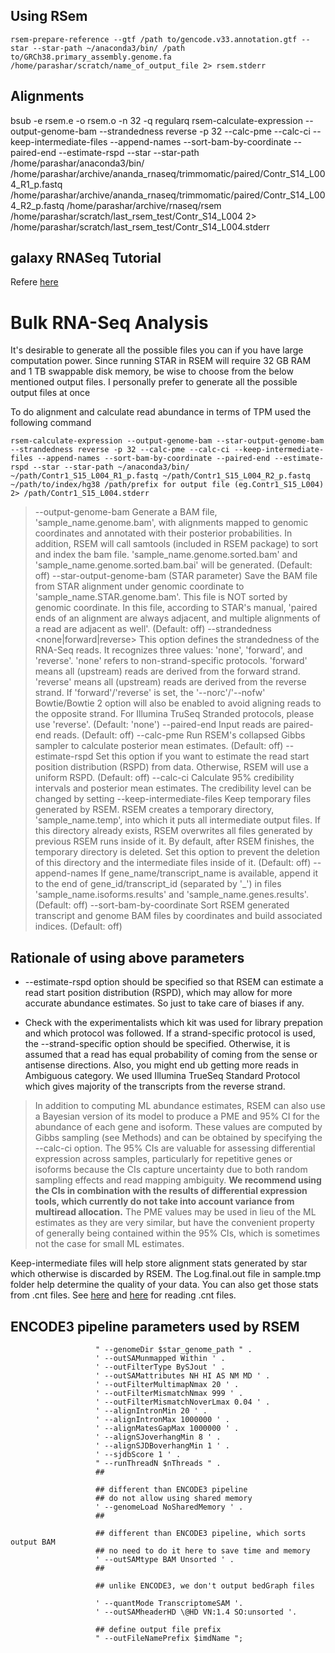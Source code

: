 ## Using RSem

    rsem-prepare-reference --gtf /path to/gencode.v33.annotation.gtf --star --star-path ~/anaconda3/bin/ /path to/GRCh38.primary_assembly.genome.fa /home/parashar/scratch/name_of_output_file 2> rsem.stderr

## Alignments
bsub -e rsem.e -o rsem.o -n 32 -q regularq rsem-calculate-expression --output-genome-bam --strandedness reverse -p 32 --calc-pme --calc-ci --keep-intermediate-files --append-names --sort-bam-by-coordinate --paired-end --estimate-rspd --star --star-path /home/parashar/anaconda3/bin/ /home/parashar/archive/ananda_rnaseq/trimmomatic/paired/Contr_S14_L004_R1_p.fastq /home/parashar/archive/ananda_rnaseq/trimmomatic/paired/Contr_S14_L004_R2_p.fastq /home/parashar/archive/rnaseq/rsem /home/parashar/scratch/last_rsem_test/Contr_S14_L004 2> /home/parashar/scratch/last_rsem_test/Contr_S14_L004.stderr

## galaxy RNASeq Tutorial
Refere [here](https://galaxyproject.org/tutorials/rb_rnaseq/) 

# Bulk RNA-Seq Analysis
It's desirable to generate all the possible files you can if you have large computation power. Since running STAR in RSEM will require 32 GB RAM and 1 TB swappable disk memory, be wise to choose from the below mentioned output files. I personally prefer to generate all the possible output files at once

To do alignment and calculate read abundance in terms of TPM used the following command 

    rsem-calculate-expression --output-genome-bam --star-output-genome-bam --strandedness reverse -p 32 --calc-pme --calc-ci --keep-intermediate-files --append-names --sort-bam-by-coordinate --paired-end --estimate-rspd --star --star-path ~/anaconda3/bin/ ~/path/Contr1_S15_L004_R1_p.fastq ~/path/Contr1_S15_L004_R2_p.fastq ~/path/to/index/hg38 /path/prefix for output file (eg.Contr1_S15_L004) 2> /path/Contr1_S15_L004.stderr

> --output-genome-bam
        Generate a BAM file, 'sample_name.genome.bam', with alignments
        mapped to genomic coordinates and annotated with their posterior
        probabilities. In addition, RSEM will call samtools (included in
        RSEM package) to sort and index the bam file.
        'sample_name.genome.sorted.bam' and
        'sample_name.genome.sorted.bam.bai' will be generated. (Default:
        off)
        --star-output-genome-bam
        (STAR parameter) Save the BAM file from STAR alignment under genomic
        coordinate to 'sample_name.STAR.genome.bam'. This file is NOT sorted
        by genomic coordinate. In this file, according to STAR's manual,
        'paired ends of an alignment are always adjacent, and multiple
        alignments of a read are adjacent as well'. (Default: off)
        --strandedness <none|forward|reverse>
        This option defines the strandedness of the RNA-Seq reads. It
        recognizes three values: 'none', 'forward', and 'reverse'. 'none'
        refers to non-strand-specific protocols. 'forward' means all
        (upstream) reads are derived from the forward strand. 'reverse'
        means all (upstream) reads are derived from the reverse strand. If
        'forward'/'reverse' is set, the '--norc'/'--nofw' Bowtie/Bowtie 2
        option will also be enabled to avoid aligning reads to the opposite
        strand. For Illumina TruSeq Stranded protocols, please use
        'reverse'. (Default: 'none')
        --paired-end
        Input reads are paired-end reads. (Default: off)
        --calc-pme
        Run RSEM's collapsed Gibbs sampler to calculate posterior mean
        estimates. (Default: off)
        --estimate-rspd
        Set this option if you want to estimate the read start position
        distribution (RSPD) from data. Otherwise, RSEM will use a uniform
        RSPD. (Default: off)
        --calc-ci
        Calculate 95% credibility intervals and posterior mean estimates.
        The credibility level can be changed by setting
        --keep-intermediate-files
        Keep temporary files generated by RSEM. RSEM creates a temporary
        directory, 'sample_name.temp', into which it puts all intermediate
        output files. If this directory already exists, RSEM overwrites all
        files generated by previous RSEM runs inside of it. By default,
        after RSEM finishes, the temporary directory is deleted. Set this
        option to prevent the deletion of this directory and the
        intermediate files inside of it. (Default: off)
        --append-names
        If gene_name/transcript_name is available, append it to the end of
        gene_id/transcript_id (separated by '_') in files
        'sample_name.isoforms.results' and 'sample_name.genes.results'.
        (Default: off)
        --sort-bam-by-coordinate
        Sort RSEM generated transcript and genome BAM files by coordinates
        and build associated indices. (Default: off)



## Rationale of using above parameters

 - --estimate-rspd option should be specified so that RSEM can estimate a read start position distribution (RSPD), which may allow for more
   accurate abundance estimates. So just to take care of biases if any.
   
 - Check with the experimentalists which kit was used for library prepation and which protocol was followed. If a strand-specific protocol is used, the --strand-specific option should be specified. Otherwise, it is assumed that a read has equal probability of coming from the sense or antisense directions. Also, you might end ub getting more reads in Ambiguous category. We used Illumina TrueSeq Standard Protocol which gives majority of the transcripts from the reverse strand.

> In addition to computing ML abundance estimates, RSEM can also use a Bayesian version of its model to produce a PME and 95% CI for the abundance of each gene and isoform. These values are computed by Gibbs sampling (see Methods) and can be obtained by specifying the --calc-ci option. The 95% CIs are valuable for assessing differential expression across samples, particularly for repetitive genes or isoforms because the CIs capture uncertainty due to both random sampling effects and read mapping ambiguity. **We recommend using the CIs in combination with the results of differential expression tools, which currently do not take into account variance from multiread allocation.** The PME values may be used in lieu of the ML estimates as they are very similar, but have the convenient property of generally being contained within the 95% CIs, which is sometimes not the case for small ML estimates.

Keep-intermediate files will help store alignment stats generated by star which otherwise is discarded by RSEM. The Log.final.out file in sample.tmp folder help determine the quality of your data. You can also get those stats from .cnt files. See [here](https://groups.google.com/forum/#!topic/rsem-users/usmPKgsC5LU) and [here](https://github.com/deweylab/RSEM/blob/master/cnt_file_description.txt) for reading .cnt files.

## ENCODE3 pipeline parameters used by RSEM
                       " --genomeDir $star_genome_path " .
                       ' --outSAMunmapped Within ' .
                       ' --outFilterType BySJout ' .
                       ' --outSAMattributes NH HI AS NM MD ' .
                       ' --outFilterMultimapNmax 20 ' .
                       ' --outFilterMismatchNmax 999 ' .
                       ' --outFilterMismatchNoverLmax 0.04 ' .
                       ' --alignIntronMin 20 ' .
                       ' --alignIntronMax 1000000 ' .
                       ' --alignMatesGapMax 1000000 ' .
                       ' --alignSJoverhangMin 8 ' .
                       ' --alignSJDBoverhangMin 1 ' .
                       ' --sjdbScore 1 ' .
                       " --runThreadN $nThreads " .
                       ##

                       ## different than ENCODE3 pipeline
                       ## do not allow using shared memory
                       ' --genomeLoad NoSharedMemory ' .
                       ##

                       ## different than ENCODE3 pipeline, which sorts output BAM
                       ## no need to do it here to save time and memory
                       ' --outSAMtype BAM Unsorted ' .
                       ##

                       ## unlike ENCODE3, we don't output bedGraph files

                       ' --quantMode TranscriptomeSAM '.
                       ' --outSAMheaderHD \@HD VN:1.4 SO:unsorted '.

                       ## define output file prefix
                       " --outFileNamePrefix $imdName ";
